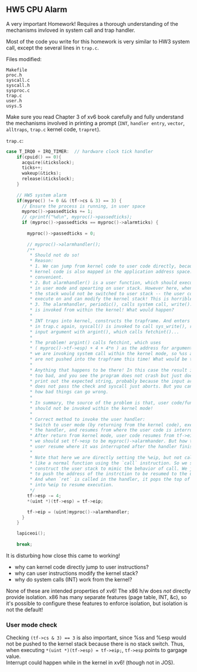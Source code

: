 ## HW5 CPU Alarm
A very important Homework! Requires a thorough understanding of the mechanisms invloved in system call and trap handler.  

Most of the code you write for this homework is very similar to HW3 system call, except the several lines in `trap.c`.  

Files modified:
```
Makefile   
proc.h     
syscall.c 
syscall.h  
sysproc.c  
trap.c    
user.h     
usys.S     
```
 
Make sure you read Chapter 3 of xv6 book carefully and fully understand the mechanisms involved in printing a prompt (`INT`, `handler entry`, `vector`, `alltraps`, `trap.c` kernel code, `trapret`).

`trap.c`:  

```C
case T_IRQ0 + IRQ_TIMER:  // hardware clock tick handler
    if(cpuid() == 0){
      acquire(&tickslock);
      ticks++;
      wakeup(&ticks);
      release(&tickslock);
    }
    
    // HW5 system alarm
    if(myproc() != 0 && (tf->cs & 3) == 3) {  
      // Ensure the process is running, in user space
      myproc()->passedticks += 1;
      // cprintf("%d\n", myproc()->passedticks);
      if (myproc()->passedticks == myproc()->alarmticks) {
        
        myproc()->passedticks = 0;
      
        // myproc()->alarmhandler();
        /**
         * Should not do so!
         * Reason:
         * 1. We can jump from kernel code to user code directly, because the 
         * kernel code is also mapped in the application address space. This is
         * convenient.
         * 2. But alarmhandler() is a user function, which should execute
         * in user mode and opearting on user stack. However here, when called,
         * the stack would not be switched to user stack -- the user code
         * execute on and can modify the kernel stack! This is horrible!
         * 3. The alarmhandler, periodic(), calls system call, write(). So INT
         * is invoked from within the kernel! What would happen?
         * 
         * INT traps into kernel, constructs the trapframe. And enters trap()
         * in trap.c again, syscall() is invoked to call sys_write(), reading
         * input argument with argint(), which calls fetchint()...
         * 
         * The problem! argint() calls fetchint, which uses 
         * ( myproc()->tf->esp) + 4 + 4*n ) as the address for argument. However,
         * we are invoking system call within the kernel mode, so %ss and %esp
         * are not pushed into the trapframe this time! What would be the value?
         * 
         * Anything that happens to be there! In this case the result is not
         * too bad, and you see the program does not crash but just does not
         * print out the expected string, probably because the input argument
         * does not pass the check and syscall just aborts. But you can image 
         * how bad things can go wrong.
         * 
         * In summary, the source of the problem is that, user code/function 
         * should not be invoked within the kernel mode! 
         * 
         * Correct method to invoke the user handler:
         * Switch to user mode (by returning from the kernel code), executes 
         * the handler, and resumes from where the user code is interrupted.
         * After return from kernel mode, user code resumes from tf->eip, so 
         * we should set tf->esp to be myproc()->alarmhander. But how to make
         * user resume where it was interrupted after the handler finishes?
         * 
         * Note that here we are directly setting the %eip, but not calling it
         * like a normal function using the `call` instruction. So we should 
         * construct the user stack to mimic the behavior of call. We just need
         * to push the address of the instrction to be resumed to the user stack.
         * And when `ret` is called in the handler, it pops the top of stack
         * into %eip to resume execution.
         */
        tf->esp -= 4;
        *(uint *)(tf->esp) = tf->eip;

        tf->eip = (uint)myproc()->alarmhandler;
      }
    }

    lapiceoi();
    
    break;
```

It is disturbing how close this came to working!  
- why can kernel code directly jump to user instructions?
- why can user instructions modify the kernel stack?
- why do system calls (INT) work from the kernel?  

None of these are intended properties of xv6! The x86 h/w does *not* directly provide isolation. x86 has many separate features (page table, INT, &c), so it's possible to configure these features to enforce isolation, but isolation is not the default!

### User mode check 
Checking `(tf->cs & 3) == 3` is also important, since %ss and %esp would not be pushed to the kernel stack because there is no stack switch. Thus, when executing `*(uint *)(tf->esp) = tf->eip;`, `tf->esp` points to gargage value.  
Interrupt could happen while in the kernel in xv6! (though not in JOS). 